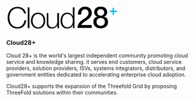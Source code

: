![cloud28 logo](./img/cloud28_logo.png)

### Cloud28+

Cloud 28+ is the world's largest independent community promoting cloud service and knowledge sharing. it serves end customers, cloud service providers, solution providers, ISVs, systems integrators, distributors, and government entities dedicated to accelerating enterprise cloud adoption.

Cloud28+ supports the expansion of the Threefold Grid by proposing ThreeFold solutions within their communities. 